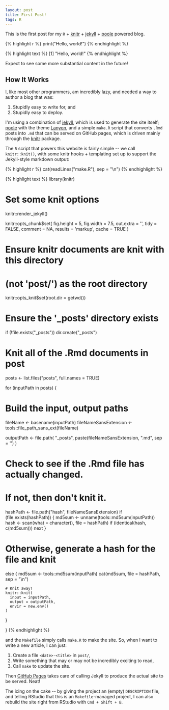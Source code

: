 ```yaml
---
layout: post
title: First Post!
tags: R
---
```


This is the first post for my `R` + [knitr](http://yihui.name/knitr/) +
[jekyll](http://jekyllrb.com/) + [poole](https://github.com/poole/poole)
powered blog.


{% highlight r %}
print("Hello, world!")
{% endhighlight %}



{% highlight text %}
[1] "Hello, world!"
{% endhighlight %}

Expect to see some more substantial content in the future!

## How It Works

I, like most other programmers, am incredibly lazy, and needed a way to author
a blog that was:

1. Stupidly easy to write for, and
2. Stupidly easy to deploy.

I'm using a combination of [jekyll](http://jekyllrb.com/), which is used to
generate the site itself; [poole](https://github.com/poole/poole) with the theme
[Lanyon](http://lanyon.getpoole.com/), and a simple `make.R` script that converts
`.Rmd` posts into `.md` that can be served on GitHub pages, which is driven
mainly through the [knitr](http://yihui.name/knitr/) package.

The `R` script that powers this website is fairly simple -- we call 
`knitr::knit()`, with some knitr hooks + templating set up to support the
Jekyll-style markdown output:


{% highlight r %}
cat(readLines("make.R"), sep = "\n")
{% endhighlight %}



{% highlight text %}
library(knitr)

# Set some knit options
knitr::render_jekyll()

knitr::opts_chunk$set(
  fig.height = 5,
  fig.width = 7.5,
  out.extra = '',
  tidy = FALSE,
  comment = NA,
  results = 'markup',
  cache = TRUE
)

# Ensure knitr documents are knit with this directory
# (not 'post/') as the root directory
knitr::opts_knit$set(root.dir = getwd())

# Ensure the '_posts' directory exists
if (!file.exists("_posts"))
  dir.create("_posts")

# Knit all of the .Rmd documents in post
posts <- list.files("posts", full.names = TRUE)

for (inputPath in posts) {

  # Build the input, output paths
  fileName <- basename(inputPath)
  fileNameSansExtension <-
    tools::file_path_sans_ext(fileName)

  outputPath <- file.path(
    "_posts",
    paste(fileNameSansExtension, ".md", sep = '')
  )

  # Check to see if the .Rmd file has actually changed.
  # If not, then don't knit it.
  hashPath <- file.path("hash", fileNameSansExtension)
  if (file.exists(hashPath))
  {
    md5sum <- unname(tools::md5sum(inputPath))
    hash <- scan(what = character(), file = hashPath)
    if (identical(hash, c(md5sum)))
      next
  }

  # Otherwise, generate a hash for the file and knit
  else
  {
    md5sum <- tools::md5sum(inputPath)
    cat(md5sum, file = hashPath, sep = "\n")

    # Knit away!
    knitr::knit(
      input = inputPath,
      output = outputPath,
      envir = new.env()
    )
  }

}
{% endhighlight %}

and the `Makefile` simply calls `make.R` to make the site. So, when I want to
write a new article, I can just:

1. Create a file `<date>-<title>` in `post/`,
2. Write something that may or may not be incredibly exciting to read,
3. Call `make` to update the site.

Then [GitHub Pages](https://pages.github.com/) takes care of calling Jekyll
to produce the actual site to be served. Neat!

The icing on the cake -- by giving the project an (empty) `DESCRIPTION` file,
and telling RStudio that this is an `Makefile`-managed project, I can also
rebuild the site right from RStudio with `Cmd + Shift + B`.

